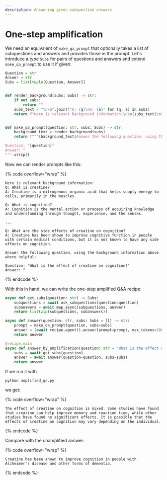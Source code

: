 ```yaml
---
description: Answering given subquestion answers
---
```


# One-step amplification

We need an equivalent of `make_qa_prompt` that optionally takes a list of subquestions and answers and provides those in the prompt. Let's introduce a type `Subs` for pairs of questions and answers and extend `make_qa_prompt` to use it if given:

```python
Question = str
Answer = str
Subs = list[tuple[Question, Answer]]


def render_background(subs: Subs) -> str:
    if not subs:
        return ""
    subs_text = "\n\n".join(f"Q: {q}\nA: {a}" for (q, a) in subs)
    return f"Here is relevant background information:\n\n{subs_text}\n\n"


def make_qa_prompt(question: str, subs: Subs) -> str:
    background_text = render_background(subs)
    return f"""{background_text}Answer the following question, using the background information above where helpful:

Question: "{question}"
Answer: "
""".strip()
```

Now we can render prompts like this:

{% code overflow="wrap" %}

```
Here is relevant background information:
Q: What is creatine?
A: Creatine is a nitrogenous organic acid that helps supply energy to cells, primarily in the muscles.

Q: What is cognition?
A: Cognition is the mental action or process of acquiring knowledge and understanding through thought, experience, and the senses.

...

Q: What are the side effects of creatine on cognition?
A: Creatine has been shown to improve cognitive function in people with certain medical conditions, but it is not known to have any side effects on cognition.

Answer the following question, using the background information above where helpful:

Question: "What is the effect of creatine on cognition?"
Answer: "
```

{% endcode %}

With this in hand, we can write the one-step amplified Q\&A recipe:

```python
async def get_subs(question: str) -> Subs:
    subquestions = await ask_subquestions(question=question)
    subanswers = await map_async(subquestions, answer)
    return list(zip(subquestions, subanswers))

async def answer(question: str, subs: Subs = []) -> str:
    prompt = make_qa_prompt(question, subs=subs)
    answer = (await recipe.agent().answer(prompt=prompt, max_tokens=100)).strip('" ')
    return answer

@recipe.main
async def answer_by_amplification(question: str = "What is the effect of creatine on cognition?"):
    subs = await get_subs(question)
    answer = await answer(question=question, subs=subs)
    return answer
```

If we run it with

```shell
python amplified_qa.py
```

we get:

{% code overflow="wrap" %}

```
The effect of creatine on cognition is mixed. Some studies have found that creatine can help improve memory and reaction time, while other studies have found no significant effects. It is possible that the effects of creatine on cognition may vary depending on the individual.
```

{% endcode %}

Compare with the unamplified answer:

{% code overflow="wrap" %}

```
Creatine has been shown to improve cognition in people with Alzheimer's disease and other forms of dementia.
```

{% endcode %}
